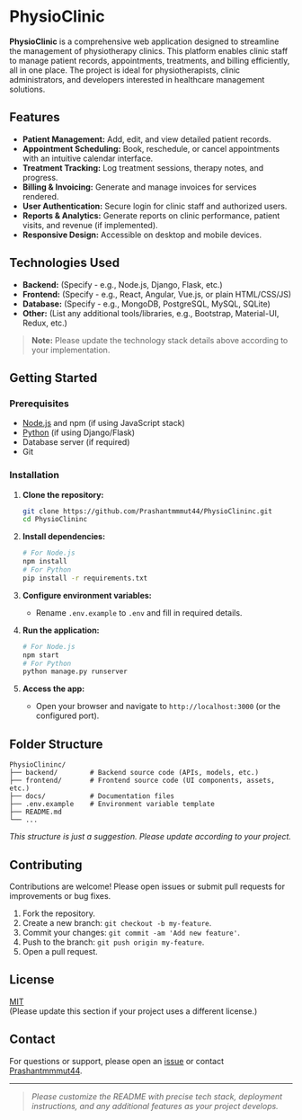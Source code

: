 # PhysioClinic

**PhysioClinic** is a comprehensive web application designed to streamline the management of physiotherapy clinics. This platform enables clinic staff to manage patient records, appointments, treatments, and billing efficiently, all in one place. The project is ideal for physiotherapists, clinic administrators, and developers interested in healthcare management solutions.

## Features

- **Patient Management:** Add, edit, and view detailed patient records.
- **Appointment Scheduling:** Book, reschedule, or cancel appointments with an intuitive calendar interface.
- **Treatment Tracking:** Log treatment sessions, therapy notes, and progress.
- **Billing & Invoicing:** Generate and manage invoices for services rendered.
- **User Authentication:** Secure login for clinic staff and authorized users.
- **Reports & Analytics:** Generate reports on clinic performance, patient visits, and revenue (if implemented).
- **Responsive Design:** Accessible on desktop and mobile devices.

## Technologies Used

- **Backend:** (Specify - e.g., Node.js, Django, Flask, etc.)
- **Frontend:** (Specify - e.g., React, Angular, Vue.js, or plain HTML/CSS/JS)
- **Database:** (Specify - e.g., MongoDB, PostgreSQL, MySQL, SQLite)
- **Other:** (List any additional tools/libraries, e.g., Bootstrap, Material-UI, Redux, etc.)

> **Note:** Please update the technology stack details above according to your implementation.

## Getting Started

### Prerequisites

- [Node.js](https://nodejs.org/) and npm (if using JavaScript stack)
- [Python](https://python.org/) (if using Django/Flask)
- Database server (if required)
- Git

### Installation

1. **Clone the repository:**
   ```bash
   git clone https://github.com/Prashantmmmut44/PhysioClininc.git
   cd PhysioClininc
   ```

2. **Install dependencies:**
   ```bash
   # For Node.js
   npm install
   # For Python
   pip install -r requirements.txt
   ```

3. **Configure environment variables:**
   - Rename `.env.example` to `.env` and fill in required details.

4. **Run the application:**
   ```bash
   # For Node.js
   npm start
   # For Python
   python manage.py runserver
   ```

5. **Access the app:**
   - Open your browser and navigate to `http://localhost:3000` (or the configured port).

## Folder Structure

```
PhysioClininc/
├── backend/        # Backend source code (APIs, models, etc.)
├── frontend/       # Frontend source code (UI components, assets, etc.)
├── docs/           # Documentation files
├── .env.example    # Environment variable template
├── README.md
└── ...
```

_This structure is just a suggestion. Please update according to your project._

## Contributing

Contributions are welcome! Please open issues or submit pull requests for improvements or bug fixes.

1. Fork the repository.
2. Create a new branch: `git checkout -b my-feature`.
3. Commit your changes: `git commit -am 'Add new feature'`.
4. Push to the branch: `git push origin my-feature`.
5. Open a pull request.

## License

[MIT](LICENSE)  
(Please update this section if your project uses a different license.)

## Contact

For questions or support, please open an [issue](https://github.com/Prashantmmmut44/PhysioClininc/issues) or contact [Prashantmmmut44](https://github.com/Prashantmmmut44).

---

> _Please customize the README with precise tech stack, deployment instructions, and any additional features as your project develops._
